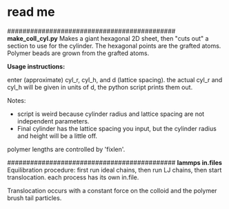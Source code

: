 # read me

############################################
**make_coll_cyl.py**
Makes a giant hexagonal 2D sheet, then "cuts out" a section to use for the cylinder.  The hexagonal points are
the grafted atoms.  Polymer beads are grown from the grafted atoms.


**Usage instructions:**


enter (approximate) cyl_r, cyl_h, and d (lattice spacing). 
the actual cyl_r and cyl_h will be given in units of d, the python script prints them out.

Notes:
- script is weird because cylinder radius and lattice spacing are not independent parameters.
- Final cylinder has the lattice spacing you input, but the cylinder radius and height will be a little off. 

polymer lengths are controlled by 'fixlen'.


############################################
**lammps in.files**
Equilibration procedure: first run ideal chains, then run LJ chains, then start translocation.  each process has its own in.file.

Translocation occurs with a constant force on the colloid and the polymer brush tail particles.




